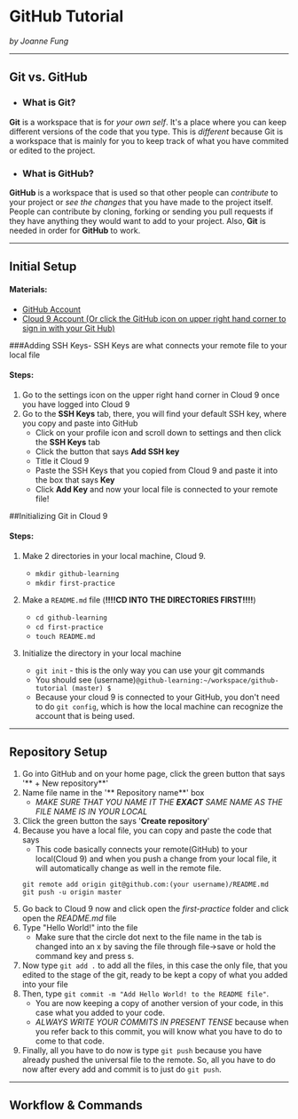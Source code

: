 # GitHub Tutorial

_by Joanne Fung_

---
## Git vs. GitHub
* ### What is Git?

 **Git** is a workspace that is for _your own self_. It's a place where you can keep different versions of the code that you type. This is _different_ because Git is a workspace that is mainly for you to keep track of what you have commited or edited to the project.

* ### What is GitHub?

 **GitHub** is a workspace that is used so that other people can _contribute_ to your project or _see the changes_ that you have made to the project itself. People can contribute by cloning, forking or sending you pull requests if they have anything they would want to add to your project. Also, **Git** is needed in order for **GitHub** to work.
    
---
## Initial Setup

#### Materials:
* [GitHub Account](https://github.com/join)
* [Cloud 9 Account (Or click the GitHub icon on upper right hand corner to sign in with your Git Hub)](https://c9.io)


###Adding SSH Keys- 
SSH Keys are what connects your remote file to your local file
#### Steps:

1. Go to the settings icon on the upper right hand corner in Cloud 9 once you have logged into Cloud 9
2. Go to the **SSH Keys** tab, there, you will find your default SSH key, where you copy and paste into GitHub
    * Click on your profile icon and scroll down to settings and then click the **SSH Keys** tab
    * Click the button that says **Add SSH key**
    * Title it Cloud 9
    * Paste the SSH Keys that you copied from Cloud 9 and paste it into the box that says **Key**
    * Click **Add Key** and now your local file is connected to your remote file!

##Initializing Git in Cloud 9

#### Steps:

1. Make 2 directories in your local machine, Cloud 9.
    * `mkdir github-learning`
    * `mkdir first-practice`
2. Make a `README.md` file (**!!!!CD INTO THE DIRECTORIES FIRST!!!!**)
    * `cd github-learning`
    * `cd first-practice`
    * `touch README.md`

3. Initialize the directory in your local machine  
    * `git init` - this is the only way you can use your git commands
    * You should see (username)`@github-learning:~/workspace/github-tutorial (master) $`
    * Because your cloud 9 is connected to your GitHub, you don't need to do `git config`, which is how the local machine can recognize the account that is being used.

---
## Repository Setup

1. Go into GitHub and on your home page, click the green button that says '** + New repository**'
2. Name file name in the '** Repository name**' box
    * _MAKE SURE THAT YOU NAME IT THE **EXACT** SAME NAME AS THE FILE NAME IS IN YOUR LOCAL_
3. Click the green button the says '**Create repository**'
4. Because you have a local file, you can copy and paste the code that says
    * This code basically connects your remote(GitHub) to your local(Cloud 9) and when you push a change from your local file, it will automatically change as well in the remote file.
    ```
    git remote add origin git@github.com:(your username)/README.md
    git push -u origin master
    ```
5. Go back to Cloud 9 now and click open the _first-practice_ folder and click open the _README.md_ file
6. Type "Hello World!" into the file
    * Make sure that the circle dot next to the file name in the tab is changed into an x by saving the file through file->save or hold the command key and press s.
7. Now type `git add .` to add all the files, in this case the only file, that you edited to the stage of the git, ready to be kept a copy of what you added into your file
8. Then, type `git commit -m "Add Hello World! to the README file"`.
    * You are now keeping a copy of another version of your code, in this case what you added to your code.
    * _ALWAYS WRITE YOUR COMMITS IN PRESENT TENSE_ because when you refer back to this commit, you will know what you have to do to come to that code.
9. Finally, all you have to do now is type `git push` because you have already pushed the universal file to the remote. So, all you have to do now after every add and commit is to just do `git push`.

---
## Workflow & Commands
